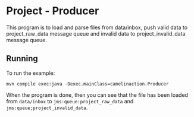 Project - Producer
=======================

This program is to load and parse files from data/inbox, push valid data to project_raw_data message queue and invalid data to project_invalid_data message queue.


Running
-----------

To run the example:

    mvn compile exec:java -Dexec.mainClass=camelinaction.Producer
    
When the program is done, then you can see that the file has been loaded from `data/inbox` to `jms:queue:project_raw_data` and `jms:queue;project_invalid_data`.

